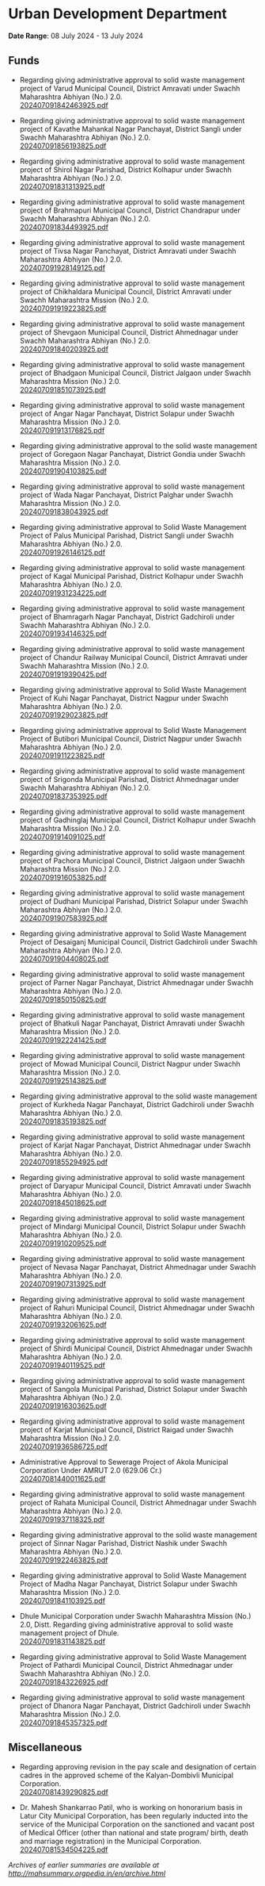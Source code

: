# Urban Development Department

**Date Range**: 08 July 2024 - 13 July 2024


## Funds
- Regarding giving administrative approval to solid waste management project of Varud Municipal Council, District Amravati under Swachh Maharashtra Abhiyan (No.) 2.0.\
  [202407091842463925.pdf](https://gr.maharashtra.gov.in/Site/Upload/Government%20Resolutions/English/202407091842463925.pdf)

- Regarding giving administrative approval to solid waste management project of Kavathe Mahankal Nagar Panchayat, District Sangli under Swachh Maharashtra Abhiyan (No.) 2.0.\
  [202407091856193825.pdf](https://gr.maharashtra.gov.in/Site/Upload/Government%20Resolutions/English/202407091856193825.pdf)

- Regarding giving administrative approval to solid waste management project of Shirol Nagar Parishad, District Kolhapur under Swachh Maharashtra Abhiyan (No.) 2.0.\
  [202407091831313925.pdf](https://gr.maharashtra.gov.in/Site/Upload/Government%20Resolutions/English/202407091831313925.pdf)

- Regarding giving administrative approval to solid waste management project of Brahmapuri Municipal Council, District Chandrapur under Swachh Maharashtra Abhiyan (No.) 2.0.\
  [202407091834493925.pdf](https://gr.maharashtra.gov.in/Site/Upload/Government%20Resolutions/English/202407091834493925.pdf)

- Regarding giving administrative approval to solid waste management project of Tivsa Nagar Panchayat, District Amravati under Swachh Maharashtra Abhiyan (No.) 2.0.\
  [202407091928149125.pdf](https://gr.maharashtra.gov.in/Site/Upload/Government%20Resolutions/English/202407091928149125.pdf)

- Regarding giving administrative approval to solid waste management project of Chikhaldara Municipal Council, District Amravati under Swachh Maharashtra Mission (No.) 2.0.\
  [202407091919223825.pdf](https://gr.maharashtra.gov.in/Site/Upload/Government%20Resolutions/English/202407091919223825.pdf)

- Regarding giving administrative approval to solid waste management project of Shevgaon Municipal Council, District Ahmednagar under Swachh Maharashtra Abhiyan (No.) 2.0.\
  [202407091840203925.pdf](https://gr.maharashtra.gov.in/Site/Upload/Government%20Resolutions/English/202407091840203925.pdf)

- Regarding giving administrative approval to solid waste management project of Bhadgaon Municipal Council, District Jalgaon under Swachh Maharashtra Mission (No.) 2.0.\
  [202407091851073925.pdf](https://gr.maharashtra.gov.in/Site/Upload/Government%20Resolutions/English/202407091851073925.pdf)

- Regarding giving administrative approval to solid waste management project of Angar Nagar Panchayat, District Solapur under Swachh Maharashtra Mission (No.) 2.0.\
  [202407091913176825.pdf](https://gr.maharashtra.gov.in/Site/Upload/Government%20Resolutions/English/202407091913176825.pdf)

- Regarding giving administrative approval to the solid waste management project of Goregaon Nagar Panchayat, District Gondia under Swachh Maharashtra Mission (No.) 2.0.\
  [202407091904103825.pdf](https://gr.maharashtra.gov.in/Site/Upload/Government%20Resolutions/English/202407091904103825.pdf)

- Regarding giving administrative approval to solid waste management project of Wada Nagar Panchayat, District Palghar under Swachh Maharashtra Mission (No.) 2.0.\
  [202407091838043925.pdf](https://gr.maharashtra.gov.in/Site/Upload/Government%20Resolutions/English/202407091838043925.pdf)

- Regarding giving administrative approval to Solid Waste Management Project of Palus Municipal Parishad, District Sangli under Swachh Maharashtra Abhiyan (No.) 2.0.\
  [202407091926146125.pdf](https://gr.maharashtra.gov.in/Site/Upload/Government%20Resolutions/English/202407091926146125.pdf)

- Regarding giving administrative approval to solid waste management project of Kagal Municipal Parishad, District Kolhapur under Swachh Maharashtra Abhiyan (No.) 2.0.\
  [202407091931234225.pdf](https://gr.maharashtra.gov.in/Site/Upload/Government%20Resolutions/English/202407091931234225.pdf)

- Regarding giving administrative approval to solid waste management project of Bhamragarh Nagar Panchayat, District Gadchiroli under Swachh Maharashtra Abhiyan (No.) 2.0.\
  [202407091934146325.pdf](https://gr.maharashtra.gov.in/Site/Upload/Government%20Resolutions/English/202407091934146325.pdf)

- Regarding giving administrative approval to solid waste management project of Chandur Railway Municipal Council, District Amravati under Swachh Maharashtra Mission (No.) 2.0.\
  [202407091919390425.pdf](https://gr.maharashtra.gov.in/Site/Upload/Government%20Resolutions/English/202407091919390425.pdf)

- Regarding giving administrative approval to Solid Waste Management Project of Kuhi Nagar Panchayat, District Nagpur under Swachh Maharashtra Abhiyan (No.) 2.0.\
  [202407091929023825.pdf](https://gr.maharashtra.gov.in/Site/Upload/Government%20Resolutions/English/202407091929023825.pdf)

- Regarding giving administrative approval to Solid Waste Management Project of Butibori Municipal Council, District Nagpur under Swachh Maharashtra Abhiyan (No.) 2.0.\
  [202407091911223825.pdf](https://gr.maharashtra.gov.in/Site/Upload/Government%20Resolutions/English/202407091911223825.pdf)

- Regarding giving administrative approval to solid waste management project of Srigonda Municipal Parishad, District Ahmednagar under Swachh Maharashtra Abhiyan (No.) 2.0.\
  [202407091837353925.pdf](https://gr.maharashtra.gov.in/Site/Upload/Government%20Resolutions/English/202407091837353925.pdf)

- Regarding giving administrative approval to solid waste management project of Gadhinglaj Municipal Council, District Kolhapur under Swachh Maharashtra Mission (No.) 2.0.\
  [202407091914091025.pdf](https://gr.maharashtra.gov.in/Site/Upload/Government%20Resolutions/English/202407091914091025.pdf)

- Regarding giving administrative approval to solid waste management project of Pachora Municipal Council, District Jalgaon under Swachh Maharashtra Mission (No.) 2.0.\
  [202407091916053825.pdf](https://gr.maharashtra.gov.in/Site/Upload/Government%20Resolutions/English/202407091916053825.pdf)

- Regarding giving administrative approval to solid waste management project of Dudhani Municipal Parishad, District Solapur under Swachh Maharashtra Abhiyan (No.) 2.0.\
  [202407091907583925.pdf](https://gr.maharashtra.gov.in/Site/Upload/Government%20Resolutions/English/202407091907583925.pdf)

- Regarding giving administrative approval to Solid Waste Management Project of Desaiganj Municipal Council, District Gadchiroli under Swachh Maharashtra Abhiyan (No.) 2.0.\
  [202407091904408025.pdf](https://gr.maharashtra.gov.in/Site/Upload/Government%20Resolutions/English/202407091904408025.pdf)

- Regarding giving administrative approval to solid waste management project of Parner Nagar Panchayat, District Ahmednagar under Swachh Maharashtra Abhiyan (No.) 2.0.\
  [202407091850150825.pdf](https://gr.maharashtra.gov.in/Site/Upload/Government%20Resolutions/English/202407091850150825.pdf)

- Regarding giving administrative approval to solid waste management project of Bhatkuli Nagar Panchayat, District Amravati under Swachh Maharashtra Mission (No.) 2.0.\
  [202407091922241425.pdf](https://gr.maharashtra.gov.in/Site/Upload/Government%20Resolutions/English/202407091922241425.pdf)

- Regarding giving administrative approval to solid waste management project of Mowad Municipal Council, District Nagpur under Swachh Maharashtra Mission (No.) 2.0.\
  [202407091925143825.pdf](https://gr.maharashtra.gov.in/Site/Upload/Government%20Resolutions/English/202407091925143825.pdf)

- Regarding giving administrative approval to the solid waste management project of Kurkheda Nagar Panchayat, District Gadchiroli under Swachh Maharashtra Abhiyan (No.) 2.0.\
  [202407091835193825.pdf](https://gr.maharashtra.gov.in/Site/Upload/Government%20Resolutions/English/202407091835193825.pdf)

- Regarding giving administrative approval to solid waste management project of Karjat Nagar Panchayat, District Ahmednagar under Swachh Maharashtra Abhiyan (No.) 2.0.\
  [202407091855294925.pdf](https://gr.maharashtra.gov.in/Site/Upload/Government%20Resolutions/English/202407091855294925.pdf)

- Regarding giving administrative approval to solid waste management project of Daryapur Municipal Council, District Amravati under Swachh Maharashtra Abhiyan (No.) 2.0.\
  [202407091845018625.pdf](https://gr.maharashtra.gov.in/Site/Upload/Government%20Resolutions/English/202407091845018625.pdf)

- Regarding giving administrative approval to solid waste management project of Mindargi Municipal Council, District Solapur under Swachh Maharashtra Abhiyan (No.) 2.0.\
  [202407091910209525.pdf](https://gr.maharashtra.gov.in/Site/Upload/Government%20Resolutions/English/202407091910209525.pdf)

- Regarding giving administrative approval to solid waste management project of Nevasa Nagar Panchayat, District Ahmednagar under Swachh Maharashtra Abhiyan (No.) 2.0.\
  [202407091907313925.pdf](https://gr.maharashtra.gov.in/Site/Upload/Government%20Resolutions/English/202407091907313925.pdf)

- Regarding giving administrative approval to solid waste management project of Rahuri Municipal Council, District Ahmednagar under Swachh Maharashtra Abhiyan (No.) 2.0.\
  [202407091932061625.pdf](https://gr.maharashtra.gov.in/Site/Upload/Government%20Resolutions/English/202407091932061625.pdf)

- Regarding giving administrative approval to solid waste management project of Shirdi Municipal Council, District Ahmednagar under Swachh Maharashtra Abhiyan (No.) 2.0.\
  [202407091940119525.pdf](https://gr.maharashtra.gov.in/Site/Upload/Government%20Resolutions/English/202407091940119525.pdf)

- Regarding giving administrative approval to solid waste management project of Sangola Municipal Parishad, District Solapur under Swachh Maharashtra Abhiyan (No.) 2.0.\
  [202407091916303625.pdf](https://gr.maharashtra.gov.in/Site/Upload/Government%20Resolutions/English/202407091916303625.pdf)

- Regarding giving administrative approval to solid waste management project of Karjat Municipal Council, District Raigad under Swachh Maharashtra Mission (No.) 2.0.\
  [202407091936586725.pdf](https://gr.maharashtra.gov.in/Site/Upload/Government%20Resolutions/English/202407091936586725.pdf)

- Administrative Approval to  Sewerage Project of  Akola Municipal Corporation Under AMRUT 2.0 (629.06 Cr.)\
  [202407081440011625.pdf](https://gr.maharashtra.gov.in/Site/Upload/Government%20Resolutions/English/202407081440011625.pdf)

- Regarding giving administrative approval to solid waste management project of Rahata Municipal Council, District Ahmednagar under Swachh Maharashtra Abhiyan (No.) 2.0.\
  [202407091937118325.pdf](https://gr.maharashtra.gov.in/Site/Upload/Government%20Resolutions/English/202407091937118325.pdf)

- Regarding giving administrative approval to the solid waste management project of Sinnar Nagar Parishad, District Nashik under Swachh Maharashtra Abhiyan (No.) 2.0.\
  [202407091922463825.pdf](https://gr.maharashtra.gov.in/Site/Upload/Government%20Resolutions/English/202407091922463825.pdf)

- Regarding giving administrative approval to Solid Waste Management Project of Madha Nagar Panchayat, District Solapur under Swachh Maharashtra Mission (No.) 2.0.\
  [202407091841103925.pdf](https://gr.maharashtra.gov.in/Site/Upload/Government%20Resolutions/English/202407091841103925.pdf)

- Dhule Municipal Corporation under Swachh Maharashtra Mission (No.) 2.0, Distt. Regarding giving administrative approval to solid waste management project of Dhule.\
  [202407091831143825.pdf](https://gr.maharashtra.gov.in/Site/Upload/Government%20Resolutions/English/202407091831143825.pdf)

- Regarding giving administrative approval to Solid Waste Management Project of Pathardi Municipal Council, District Ahmednagar under Swachh Maharashtra Abhiyan (No.) 2.0.\
  [202407091843226925.pdf](https://gr.maharashtra.gov.in/Site/Upload/Government%20Resolutions/English/202407091843226925.pdf)

- Regarding giving administrative approval to solid waste management project of Dhanora Nagar Panchayat, District Gadchiroli under Swachh Maharashtra Mission (No.) 2.0.\
  [202407091845357325.pdf](https://gr.maharashtra.gov.in/Site/Upload/Government%20Resolutions/English/202407091845357325.pdf)

## Miscellaneous
- Regarding approving revision in the pay scale and designation of certain cadres in the approved scheme of the Kalyan-Dombivli Municipal Corporation.\
  [202407081439290825.pdf](https://gr.maharashtra.gov.in/Site/Upload/Government%20Resolutions/English/202407081439290825.pdf)

- Dr. Mahesh Shankarrao Patil, who is working on honorarium basis in Latur City Municipal Corporation, has been regularly inducted into the service of the Municipal Corporation on the sanctioned and vacant post of Medical Officer (other than national and state program/ birth, death and marriage registration) in the Municipal Corporation.\
  [202407081534504225.pdf](https://gr.maharashtra.gov.in/Site/Upload/Government%20Resolutions/English/202407081534504225.pdf)


*Archives of earlier summaries are available at http://mahsummary.orgpedia.in/en/archive.html*